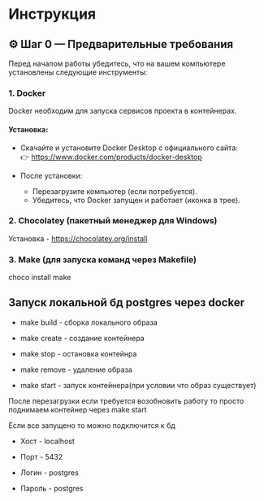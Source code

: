# Инструкция

## ⚙️ Шаг 0 — Предварительные требования

Перед началом работы убедитесь, что на вашем компьютере установлены следующие инструменты:

### 1. Docker

Docker необходим для запуска сервисов проекта в контейнерах.

#### Установка:
- Скачайте и установите Docker Desktop с официального сайта:  
  👉 https://www.docker.com/products/docker-desktop

- После установки:
  - Перезагрузите компьютер (если потребуется).
  - Убедитесь, что Docker запущен и работает (иконка в трее).


### 2. Chocolatey (пакетный менеджер для Windows)

Установка - https://chocolatey.org/install


### 3. Make (для запуска команд через Makefile)

choco install make

## Запуск локальной бд postgres через docker

- make build - сборка локального образа

- make create - создание контейнера

- make stop - остановка контейнра

- make remove - удаление образа

- make start - запуск контейнера(при условии что образ существует)

После перезагрузки если требуется возобновить работу то просто поднимаем контейнер через make start

Если все запущено то можно подключится к бд 

- Хост - localhost

- Порт - 5432 

- Логин - postgres

- Пароль - postgres